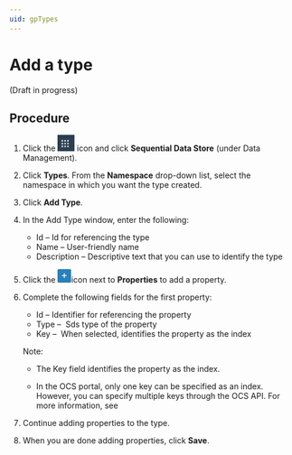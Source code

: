 ```yaml
---
uid: gpTypes
---
```


# Add a type

(Draft in progress)

## Procedure

1. Click the ![Menu icon](images\menu-icon.png) icon and click **Sequential Data Store** (under Data Management).

1. Click **Types**. From the **Namespace** drop-down list, select the namespace in which you want the type created.

1. Click **Add Type**.

1. In the Add Type window, enter the following:

   - Id &ndash; Id for referencing the type
   - Name &ndash; User-friendly name
   - Description &ndash; Descriptive text that you can use to identify the type

1. Click the ![Properties icon](Images\PropertiesPlusIcon.png)icon next to **Properties** to add a property.

1. Complete the following fields for the first property:
   - Id &ndash; Identifier for referencing the property
   - Type &ndash;  Sds type of the property
   - Key &ndash;  When selected, identifies the property as the index 
   
   Note:
   
   - The Key field identifies the property as the index.
   
   - In the OCS portal, only one key can be specified as an index. However, you can specify multiple keys  through the OCS API. For more information, see <!-- add xref to relevant API doc. -->
   
    <!-- This is due to a bug in the UI. Check with engineering/product management about how to frame this. It's unclear when this bug will be fixed. -->
   
1. Continue adding properties to the type.

1. When you are done adding properties, click **Save**.
